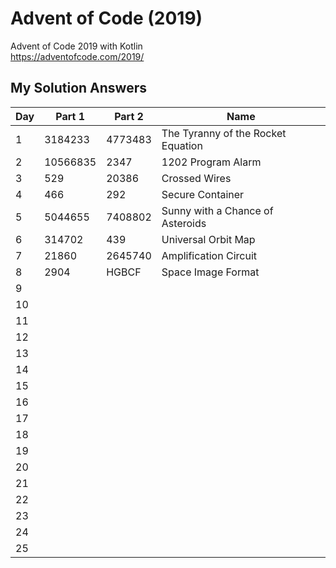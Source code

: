 # Advent of Code (2019)
Advent of Code 2019 with Kotlin \
https://adventofcode.com/2019/

## My Solution Answers

| Day 	| Part 1 	| Part 2 	| Name                                      |
|-----	|--------	|--------	|----------------------------------------   |
| 1   	| 3184233  	| 4773483   | The Tyranny of the Rocket Equation        |
| 2   	| 10566835 	| 2347      | 1202 Program Alarm                        |                               |
| 3   	| 529      	| 20386    	| Crossed Wires                             |                    
| 4   	| 466      	| 292     	| Secure Container                          |                                 
| 5   	| 5044655  	| 7408802 	| Sunny with a Chance of Asteroids          |                                         
| 6   	| 314702   	| 439      	| Universal Orbit Map                       |                                
| 7   	| 21860    	| 2645740  	| Amplification Circuit                     |
| 8   	| 2904     	| HGBCF    	| Space Image Format                        |
| 9   	|        	|        	|         |
| 10  	|        	|        	|         |
| 11  	|        	|        	|         |
| 12  	|        	|        	|         |
| 13  	|        	|        	|         |
| 14  	|        	|        	|         |
| 15  	|        	|        	|         |
| 16  	|        	|        	|         |
| 17  	|        	|        	|         |
| 18  	|        	|        	|         |
| 19  	|        	|        	|         |
| 20  	|        	|        	|         |
| 21  	|        	|        	|         |
| 22  	|        	|        	|         |
| 23  	|        	|        	|         |
| 24  	|        	|        	|         |
| 25  	|        	|        	|         |